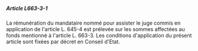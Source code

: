 ##### Article L663-3-1

La rémunération du mandataire nommé pour assister le juge commis en application de l'article L. 645-4 est prélevée sur les sommes affectées au fonds mentionné à l'article L. 663-3. Les conditions d'application du présent article sont fixées par décret en Conseil d'Etat.

